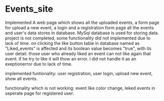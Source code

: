 # Events_site

Implemented A web page which shows all the uploaded events, a form page for upload a new event, a login and a registration form
page all the events and user's data stores in database. MySql database is used for storing data. project is not completed,
some functionality did not implemented due to lack of time. on clicking the like button table in database named as "Liked_events" is affected and its boolean value becomes "true", with its user detail. those user who already liked an event can not like again that event. if he try to like it will thow an error. i did not handle it as an exeptionerror due to lack of time.

implemented funtionality:
user registration,
user login,
upload new event,
show all events.

functionality which is not working:
event like color change,
leked events in seperate page for registered user.
